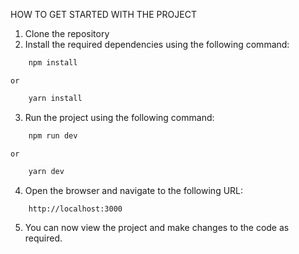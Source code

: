 HOW TO GET STARTED WITH THE PROJECT

1. Clone the repository
2. Install the required dependencies using the following command:
```bash
    npm install 
```
    or
```bash
    yarn install
```

3. Run the project using the following command:
```bash
    npm run dev
```
    or
```bash
    yarn dev
```

4. Open the browser and navigate to the following URL:
```bash
    http://localhost:3000
```

5. You can now view the project and make changes to the code as required.